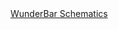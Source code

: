 <div class="github">
<a href="https://github.com/relayr/wunderbar-hardware">WunderBar Schematics</a>

</div>







